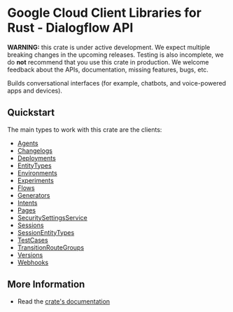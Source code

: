 # Google Cloud Client Libraries for Rust - Dialogflow API

<!-- Code generated by sidekick. DO NOT EDIT. -->

**WARNING:** this crate is under active development. We expect multiple breaking
changes in the upcoming releases. Testing is also incomplete, we do **not**
recommend that you use this crate in production. We welcome feedback about the
APIs, documentation, missing features, bugs, etc.

Builds conversational interfaces (for example, chatbots, and voice-powered
apps and devices).

## Quickstart

The main types to work with this crate are the clients:

* [Agents]
* [Changelogs]
* [Deployments]
* [EntityTypes]
* [Environments]
* [Experiments]
* [Flows]
* [Generators]
* [Intents]
* [Pages]
* [SecuritySettingsService]
* [Sessions]
* [SessionEntityTypes]
* [TestCases]
* [TransitionRouteGroups]
* [Versions]
* [Webhooks]

## More Information

* Read the [crate's documentation](https://docs.rs/google-cloud-dialogflow-cx-v3/latest/google-cloud-dialogflow-cx-v3)

[Agents]: https://docs.rs/google-cloud-dialogflow-cx-v3/latest/google_cloud_dialogflow_cx_v3/client/struct.Agents.html
[Changelogs]: https://docs.rs/google-cloud-dialogflow-cx-v3/latest/google_cloud_dialogflow_cx_v3/client/struct.Changelogs.html
[Deployments]: https://docs.rs/google-cloud-dialogflow-cx-v3/latest/google_cloud_dialogflow_cx_v3/client/struct.Deployments.html
[EntityTypes]: https://docs.rs/google-cloud-dialogflow-cx-v3/latest/google_cloud_dialogflow_cx_v3/client/struct.EntityTypes.html
[Environments]: https://docs.rs/google-cloud-dialogflow-cx-v3/latest/google_cloud_dialogflow_cx_v3/client/struct.Environments.html
[Experiments]: https://docs.rs/google-cloud-dialogflow-cx-v3/latest/google_cloud_dialogflow_cx_v3/client/struct.Experiments.html
[Flows]: https://docs.rs/google-cloud-dialogflow-cx-v3/latest/google_cloud_dialogflow_cx_v3/client/struct.Flows.html
[Generators]: https://docs.rs/google-cloud-dialogflow-cx-v3/latest/google_cloud_dialogflow_cx_v3/client/struct.Generators.html
[Intents]: https://docs.rs/google-cloud-dialogflow-cx-v3/latest/google_cloud_dialogflow_cx_v3/client/struct.Intents.html
[Pages]: https://docs.rs/google-cloud-dialogflow-cx-v3/latest/google_cloud_dialogflow_cx_v3/client/struct.Pages.html
[SecuritySettingsService]: https://docs.rs/google-cloud-dialogflow-cx-v3/latest/google_cloud_dialogflow_cx_v3/client/struct.SecuritySettingsService.html
[Sessions]: https://docs.rs/google-cloud-dialogflow-cx-v3/latest/google_cloud_dialogflow_cx_v3/client/struct.Sessions.html
[SessionEntityTypes]: https://docs.rs/google-cloud-dialogflow-cx-v3/latest/google_cloud_dialogflow_cx_v3/client/struct.SessionEntityTypes.html
[TestCases]: https://docs.rs/google-cloud-dialogflow-cx-v3/latest/google_cloud_dialogflow_cx_v3/client/struct.TestCases.html
[TransitionRouteGroups]: https://docs.rs/google-cloud-dialogflow-cx-v3/latest/google_cloud_dialogflow_cx_v3/client/struct.TransitionRouteGroups.html
[Versions]: https://docs.rs/google-cloud-dialogflow-cx-v3/latest/google_cloud_dialogflow_cx_v3/client/struct.Versions.html
[Webhooks]: https://docs.rs/google-cloud-dialogflow-cx-v3/latest/google_cloud_dialogflow_cx_v3/client/struct.Webhooks.html
